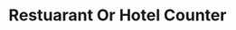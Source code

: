 ---
layout: prop
title: Restuarant Or Hotel Counter
categories: set-pieces
images: ["assets/set-pieces/restuarant-or-hotel-counter/Counter restaurant hotel.JPG"]
desc: null
---